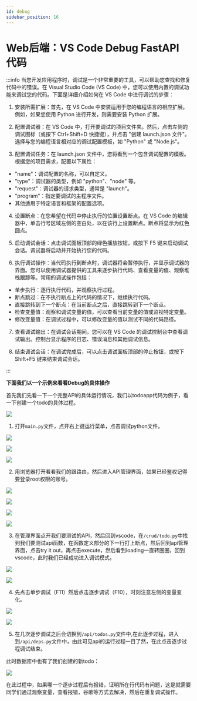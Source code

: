 ```yaml
---
id: debug
sidebar_position: 16
---
```


# Web后端：VS Code Debug FastAPI 代码

:::info
当您开发应用程序时，调试是一个非常重要的工具，可以帮助您查找和修复代码中的错误。在 Visual Studio Code (VS Code) 中，您可以使用内置的调试功能来调试您的代码。下面是详细介绍如何在 VS Code 中进行调试的步骤：

1. 安装所需扩展：首先，在 VS Code 中安装适用于您的编程语言的相应扩展。例如，如果您使用 Python 进行开发，则需要安装 Python 扩展。

2. 配置调试器：在 VS Code 中，打开要调试的项目文件夹。然后，点击左侧的调试图标（或按下 Ctrl+Shift+D 快捷键），并点击 "创建 launch.json 文件"。选择与您的编程语言相对应的调试配置模板，如 "Python" 或 "Node.js"。

3. 配置调试任务：在 launch.json 文件中，您将看到一个包含调试配置的模板。根据您的项目需求，配置以下属性：

- "name"：调试配置的名称，可以自定义。
- "type"：调试器的类型，例如 "python"、"node" 等。
- "request"：调试器的请求类型，通常是 "launch"。
- "program"：指定要调试的主程序文件。
- 其他适用于特定语言和框架的配置选项。

4. 设置断点：在您希望在代码中停止执行的位置设置断点。在 VS Code 的编辑器中，单击行号区域左侧的空白处，以在该行上设置断点。断点将显示为红色圆点。

5. 启动调试会话：点击调试面板顶部的绿色播放按钮，或按下 F5 键来启动调试会话。调试器将启动并开始执行您的代码。

6. 执行调试操作：当代码执行到断点时，调试器将会暂停执行，并显示调试器的界面。您可以使用调试器提供的工具来逐步执行代码、查看变量的值、观察堆栈跟踪等。常用的调试操作包括：

- 单步执行：逐行执行代码，并观察执行过程。
- 断点跳过：在不执行断点上的代码的情况下，继续执行代码。
- 直接跳转到下一个断点：在当前断点之后，直接跳转到下一个断点。
- 检查变量值：观察和调试变量的值，可以查看当前变量的值或监视特定变量。
- 修改变量值：在调试过程中，可以修改变量的值以测试不同的代码路径。

7. 查看调试输出：在调试会话期间，您可以在 VS Code 的调试控制台中查看调试输出。控制台显示程序的日志、错误消息和其他调试信息。

8. 结束调试会话：在调试完成后，可以点击调试面板顶部的停止按钮，或按下 Shift+F5 键来结束调试会话。

:::

**下面我们以一个示例来看看Debug的具体操作**

首先我们先看一下一个完整API的具体运行情况，我们以todoapp代码为例子，看一下创建一个todo的具体过程。

![](img/debug_01.png)

1. 打开`main.py`文件，点开右上键运行菜单，点击调试python文件。

![](img/debug_02.png)

![](img/debug_03.png)

![](img/debug_04.png)

2. 用浏览器打开看看我们的跟路由，然后进入API管理界面，如果已经鉴权记得要登录root权限的账号。

![](img/debug_05.png)

![](img/debug_06.png)

![](img/debug_07.png)

![](img/debug_08.png)

3. 在管理界面点开我们要测试的API，然后回到vscode，在`/crud/todo.py`中找到我们要测试api函数，在函数定义部分的下一行打上断点，然后回到api管理界面，点击try it out，再点击execute，然后看到loading一直转圈圈，回到vscode，此时我们已经成功进入调试模式。

![](img/debug_09.png)

![](img/debug_10.png)

4. 先点击单步调试（F11）然后点击逐步调试（F10），时刻注意左侧的变量变化。

![](img/debug_11.png)

![](img/debug_12.png)

5. 在几次逐步调试之后会切换到`/api/todos.py`文件中,在此逐步过程，进入到`/api/deps.py`文件中，由此可见api的运行过程一目了然，在此点击逐步过程调试结束。


此时数据库中也有了我们创建的新todo：

![](img/debug_13.png)

在此过程中，如果哪一个逐步过程后有报错，证明所在行代码有问题，这是就需要同学们通过观察变量，查看报错，谷歌等方式去解决，然后在重复调试操作。